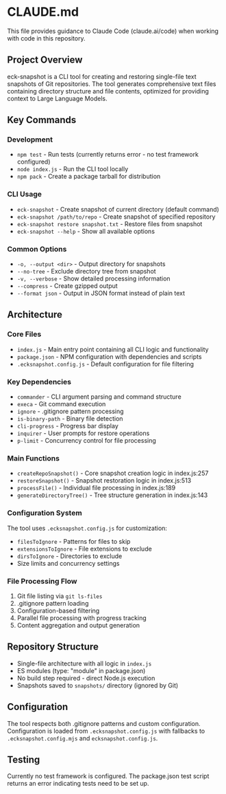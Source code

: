 # CLAUDE.md

This file provides guidance to Claude Code (claude.ai/code) when working with code in this repository.

## Project Overview

eck-snapshot is a CLI tool for creating and restoring single-file text snapshots of Git repositories. The tool generates comprehensive text files containing directory structure and file contents, optimized for providing context to Large Language Models.

## Key Commands

### Development
- `npm test` - Run tests (currently returns error - no test framework configured)
- `node index.js` - Run the CLI tool locally
- `npm pack` - Create a package tarball for distribution

### CLI Usage
- `eck-snapshot` - Create snapshot of current directory (default command)
- `eck-snapshot /path/to/repo` - Create snapshot of specified repository
- `eck-snapshot restore snapshot.txt` - Restore files from snapshot
- `eck-snapshot --help` - Show all available options

### Common Options
- `-o, --output <dir>` - Output directory for snapshots
- `--no-tree` - Exclude directory tree from snapshot
- `-v, --verbose` - Show detailed processing information
- `--compress` - Create gzipped output
- `--format json` - Output in JSON format instead of plain text

## Architecture

### Core Files
- `index.js` - Main entry point containing all CLI logic and functionality
- `package.json` - NPM configuration with dependencies and scripts
- `.ecksnapshot.config.js` - Default configuration for file filtering

### Key Dependencies
- `commander` - CLI argument parsing and command structure
- `execa` - Git command execution
- `ignore` - .gitignore pattern processing
- `is-binary-path` - Binary file detection
- `cli-progress` - Progress bar display
- `inquirer` - User prompts for restore operations
- `p-limit` - Concurrency control for file processing

### Main Functions
- `createRepoSnapshot()` - Core snapshot creation logic in index.js:257
- `restoreSnapshot()` - Snapshot restoration logic in index.js:513
- `processFile()` - Individual file processing in index.js:189
- `generateDirectoryTree()` - Tree structure generation in index.js:143

### Configuration System
The tool uses `.ecksnapshot.config.js` for customization:
- `filesToIgnore` - Patterns for files to skip
- `extensionsToIgnore` - File extensions to exclude
- `dirsToIgnore` - Directories to exclude
- Size limits and concurrency settings

### File Processing Flow
1. Git file listing via `git ls-files`
2. .gitignore pattern loading
3. Configuration-based filtering
4. Parallel file processing with progress tracking
5. Content aggregation and output generation

## Repository Structure

- Single-file architecture with all logic in `index.js`
- ES modules (type: "module" in package.json)
- No build step required - direct Node.js execution
- Snapshots saved to `snapshots/` directory (ignored by Git)

## Configuration

The tool respects both .gitignore patterns and custom configuration. Configuration is loaded from `.ecksnapshot.config.js` with fallbacks to `.ecksnapshot.config.mjs` and `ecksnapshot.config.js`.

## Testing

Currently no test framework is configured. The package.json test script returns an error indicating tests need to be set up.